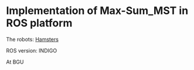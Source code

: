 # Implementation of Max-Sum_MST in ROS platform

The robots: [Hamsters](https://wiki.cogni.io/Category:Hamster)

ROS version: INDIGO

At BGU
